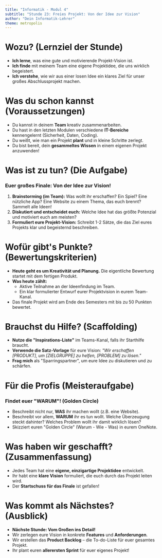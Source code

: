 ```yaml
---
title: "Informatik - Modul 4"
subtitle: "Stunde 23: Freies Projekt: Von der Idee zur Vision"
author: "Dein Informatik-Lehrer"
theme: metropolis
---
```


# Wozu? (Lernziel der Stunde)

*   **Ich lerne**, was eine gute und motivierende Projekt-Vision ist.
*   **Ich finde** mit meinem Team eine eigene Projektidee, die uns wirklich begeistert.
*   **Ich verstehe**, wie wir aus einer losen Idee ein klares Ziel für unser großes Abschlussprojekt machen.

# Was du schon kannst (Voraussetzungen)

*   Du kannst in deinem **Team** kreativ zusammenarbeiten.
*   Du hast in den letzten Modulen verschiedene **IT-Bereiche** kennengelernt (Sicherheit, Daten, Coding).
*   Du weißt, wie man ein Projekt **plant** und in kleine Schritte zerlegt.
*   Du bist bereit, dein **gesammeltes Wissen** in einem eigenen Projekt anzuwenden!

# Was ist zu tun? (Die Aufgabe)

### Euer großes Finale: Von der Idee zur Vision!

1.  **Brainstorming (im Team):** Was wollt ihr erschaffen? Ein Spiel? Eine nützliche App? Eine Website zu einem Thema, das euch brennt? Sammelt alle Ideen!
2.  **Diskutiert und entscheidet euch:** Welche Idee hat das größte Potenzial und motiviert euch am meisten?
3.  **Formuliert eure Projekt-Vision:** Schreibt 1-2 Sätze, die das Ziel eures Projekts klar und begeisternd beschreiben.

# Wofür gibt's Punkte? (Bewertungskriterien)

*   **Heute geht es um Kreativität und Planung.** Die eigentliche Bewertung startet mit dem fertigen Produkt.
*   **Was heute zählt:**
    *   Aktive Teilnahme an der Ideenfindung im Team.
    *   Ein klar formulierter Entwurf eurer Projektvision in eurem Team-Kanal.
*   Das finale Projekt wird am Ende des Semesters mit bis zu 50 Punkten bewertet.

# Brauchst du Hilfe? (Scaffolding)

*   **Nutze die "Inspirations-Liste"** im Teams-Kanal, falls ihr Starthilfe braucht.
*   **Verwende die Satz-Vorlage** für eure Vision: *"Wir erschaffen [PRODUKT], um [ZIELGRUPPE] zu helfen, [PROBLEM] zu lösen."*
*   **Frag mich** als "Sparringspartner", um eure Idee zu diskutieren und zu schärfen.

# Für die Profis (Meisteraufgabe)

### Findet euer "WARUM"! (Golden Circle)

*   Beschreibt nicht nur, **WAS** ihr machen wollt (z.B. eine Website).
*   Beschreibt vor allem, **WARUM** ihr es tun wollt. Welche Überzeugung steckt dahinter? Welches Problem wollt ihr damit wirklich lösen?
*   Skizziert euren "Golden Circle" (Warum - Wie - Was) in eurem OneNote.

# Was haben wir geschafft? (Zusammenfassung)

*   Jedes Team hat eine **eigene, einzigartige Projektidee** entwickelt.
*   Ihr habt eine **klare Vision** formuliert, die euch durch das Projekt leiten wird.
*   Der **Startschuss für das Finale** ist gefallen!

# Was kommt als Nächstes? (Ausblick)

*   **Nächste Stunde: Vom Großen ins Detail!**
*   Wir zerlegen eure Vision in konkrete **Features** und **Anforderungen**.
*   Wir erstellen das **Product Backlog** – die To-do-Liste für euer gesamtes Projekt.
*   Ihr plant euren **allerersten Sprint** für euer eigenes Projekt!

